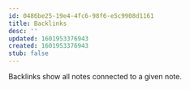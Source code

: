 ```yaml
---
id: 0486be25-19e4-4fc6-98f6-e5c9908d1161
title: Backlinks
desc: ''
updated: 1601953376943
created: 1601953376943
stub: false
---
```

Backlinks show all notes connected to a given note. 

